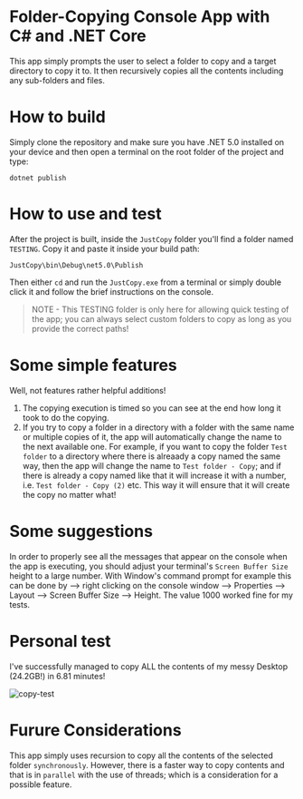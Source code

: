 # Folder-Copying Console App with C# and .NET Core

This app simply prompts the user to select a folder to copy and a target directory to copy it to.
It then recursively copies all the contents including any sub-folders and files.

# How to build

Simply clone the repository and make sure you have .NET 5.0 installed on your device and then open a terminal on the root folder of the project and type:

```
dotnet publish
```

# How to use and test

After the project is built, inside the `JustCopy` folder you'll find a folder named `TESTING`. Copy it and paste it inside your build path:

```
JustCopy\bin\Debug\net5.0\Publish
```

Then either `cd` and run the `JustCopy.exe` from a terminal or simply double click it and follow the brief instructions on the console.

> NOTE - This TESTING folder is only here for allowing quick testing of the app; you can always select custom folders to copy as long as you provide the correct paths!

# Some simple features

Well, not features rather helpful additions!

1. The copying execution is timed so you can see at the end how long it took to do the copying.
2. If you try to copy a folder in a directory with a folder with the same name or multiple copies of it, the app will automatically change the name to the next available one. For example, if you want to copy the folder `Test folder` to a directory where there is alreaady a copy named the same way, then the app will change the name to `Test folder - Copy`; and if there is already a copy named like that it will increase it with a number, i.e. `Test folder - Copy (2)` etc. This way it will ensure that it will create the copy no matter what!

# Some suggestions

In order to properly see all the messages that appear on the console when the app is executing, you should adjust your terminal's `Screen Buffer Size` height to a large number.
With Window's command prompt for example this can be done by --> right clicking on the console window --> Properties --> Layout --> Screen Buffer Size --> Height.
The value 1000 worked fine for my tests.

# Personal test

I've successfully managed to copy ALL the contents of my messy Desktop (24.2GB!) in 6.81 minutes!

![copy-test](https://i.imgur.com/xVYCNvi.png)

# Furure Considerations

This app simply uses recursion to copy all the contents of the selected folder `synchronously`. However, there is a faster way to copy contents and that is in `parallel` with the use of threads; which is a consideration for a possible feature.
